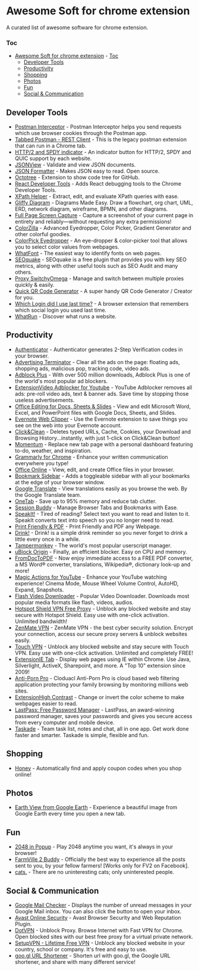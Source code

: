 # Awesome Soft for chrome extension

A curated list of awesome software for chrome extension.

### Toc
- [Awesome Soft for chrome extension](#awesome-soft-for-chrome-extension)
        - [Toc](#toc)
    - [Developer Tools](#developer-tools)
    - [Productivity](#productivity)
    - [Shopping](#shopping)
    - [Photos](#photos)
    - [Fun](#fun)
    - [Social & Communication](#social--communication)
  
## Developer Tools
* [Postman Interceptor](https://chrome.google.com/webstore/detail/postman-interceptor/aicmkgpgakddgnaphhhpliifpcfhicfo) - Postman Interceptor helps you send requests which use browser cookies through the Postman app.
* [Tabbed Postman - REST Client](https://chrome.google.com/webstore/detail/tabbed-postman-rest-clien/coohjcphdfgbiolnekdpbcijmhambjff) - This is the legacy postman extension that can run in a Chrome tab.
* [HTTP/2 and SPDY indicator](https://chrome.google.com/webstore/detail/http2-and-spdy-indicator/mpbpobfflnpcgagjijhmgnchggcjblin) - An indicator button for HTTP/2, SPDY and QUIC support by each website.
* [JSONView](https://chrome.google.com/webstore/detail/jsonview/chklaanhfefbnpoihckbnefhakgolnmc) - Validate and view JSON documents.
* [JSON Formatter](https://chrome.google.com/webstore/detail/json-formatter/bcjindcccaagfpapjjmafapmmgkkhgoa) - Makes JSON easy to read. Open source.
* [Octotree](https://chrome.google.com/webstore/detail/octotree/bkhaagjahfmjljalopjnoealnfndnagc) - Extension to show code tree for GitHub.
* [React Developer Tools](https://chrome.google.com/webstore/detail/react-developer-tools/fmkadmapgofadopljbjfkapdkoienihi) - Adds React debugging tools to the Chrome Developer Tools.
* [XPath Helper](https://chrome.google.com/webstore/detail/xpath-helper/hgimnogjllphhhkhlmebbmlgjoejdpjl) - Extract, edit, and evaluate XPath queries with ease.
* [Gliffy Diagram](https://chrome.google.com/webstore/detail/gliffy-diagram/afepgdbkjbondnbhnpmecadgkflcokfp) - Diagrams Made Easy. Draw a flowchart, org chart, UML, ERD, network diagram, wireframe, BPMN, and other diagrams.
* [Full Page Screen Capture](https://chrome.google.com/webstore/detail/full-page-screen-capture/fdpohaocaechififmbbbbbknoalclacl) - Capture a screenshot of your current page in entirety and reliably—without requesting any extra permissions!
* [ColorZilla](https://chrome.google.com/webstore/detail/colorzilla/bhlhnicpbhignbdhedgjhgdocnmhomnp) - Advanced Eyedropper, Color Picker, Gradient Generator and other colorful goodies.
* [ColorPick Eyedropper](https://chrome.google.com/webstore/detail/colorpick-eyedropper/ohcpnigalekghcmgcdcenkpelffpdolg) - An eye-dropper & color-picker tool that allows you to select color values from webpages.
* [WhatFont](https://chrome.google.com/webstore/detail/whatfont/jabopobgcpjmedljpbcaablpmlmfcogm) - The easiest way to identify fonts on web pages.
* [SEOquake](https://chrome.google.com/webstore/detail/seoquake/akdgnmcogleenhbclghghlkkdndkjdjc) - SEOquake is a free plugin that provides you with key SEO metrics, along with other useful tools such as SEO Audit and many others.
* [Proxy SwitchyOmega](https://chrome.google.com/webstore/detail/proxy-switchyomega/padekgcemlokbadohgkifijomclgjgif) - Manage and switch between multiple proxies quickly & easily.
* [Quick QR Code Generator](https://chrome.google.com/webstore/detail/quick-qr-code-generator/afpbjjgbdimpioenaedcjgkaigggcdpp) - A super handy QR Code Generator / Creator for you.
* [Which Login did I use last time?](https://chrome.google.com/webstore/detail/which-login-did-i-use-las/pbnablopmmpgohgbnpelcdagpiboccbh) - A browser extension that remembers which social login you used last time.
* [WhatRun](https://chrome.google.com/webstore/detail/whatruns/cmkdbmfndkfgebldhnkbfhlneefdaaip) - Discover what runs a website.

## Productivity
* [Authenticator](https://chrome.google.com/webstore/detail/authenticator/bhghoamapcdpbohphigoooaddinpkbai) - Authenticator generates 2-Step Verification codes in your browser. 
* [Advertising Terminator](https://chrome.google.com/webstore/detail/%E5%B9%BF%E5%91%8A%E7%BB%88%E7%BB%93%E8%80%85/fpdnjdlbdmifoocedhkighhlbchbiikl) - Clear all the ads on the page: floating ads, shopping ads, malicious pop, tracking code, video ads.
* [Adblock Plus](https://chrome.google.com/webstore/detail/adblock-plus/cfhdojbkjhnklbpkdaibdccddilifddb) - With over 500 million downloads, Adblock Plus is one of the world's most popular ad blockers.
* [ExtensionVideo Adblocker for Youtube](https://chrome.google.com/webstore/detail/video-adblocker-for-youtu/hflefjhkfeiaignkclmphmokmmbhbhik) - YouTube Adblocker removes all ads: pre-roll video ads, text & banner ads. Save time by stopping those useless advertisements.
* [Office Editing for Docs, Sheets & Slides](https://chrome.google.com/webstore/detail/office-editing-for-docs-s/gbkeegbaiigmenfmjfclcdgdpimamgkj) - View and edit Microsoft Word, Excel, and PowerPoint files with Google Docs, Sheets, and Slides.
* [Evernote Web Clipper](https://chrome.google.com/webstore/detail/evernote-web-clipper/pioclpoplcdbaefihamjohnefbikjilc) - Use the Evernote extension to save things you see on the web into your Evernote account.
* [Click&Clean](https://chrome.google.com/webstore/detail/clickclean/ghgabhipcejejjmhhchfonmamedcbeod) - Deletes typed URLs, Cache, Cookies, your Download and Browsing History...instantly, with just 1-click on Click&Clean button!
* [Momentum](https://chrome.google.com/webstore/detail/momentum/laookkfknpbbblfpciffpaejjkokdgca) - Replace new tab page with a personal dashboard featuring to-do, weather, and inspiration.
* [Grammarly for Chrome](https://chrome.google.com/webstore/detail/grammarly-for-chrome/kbfnbcaeplbcioakkpcpgfkobkghlhen) - Enhance your written communication everywhere you type!
* [Office Online](https://chrome.google.com/webstore/detail/office-online/ndjpnladcallmjemlbaebfadecfhkepb) - View, edit, and create Office files in your browser.
* [Bookmark Sidebar](https://chrome.google.com/webstore/detail/bookmark-sidebar/jdbnofccmhefkmjbkkdkfiicjkgofkdh) - Adds a toggleable sidebar with all your bookmarks at the edge of your browser window.
* [Google Translate](https://chrome.google.com/webstore/detail/google-translate/aapbdbdomjkkjkaonfhkkikfgjllcleb) - View translations easily as you browse the web. By the Google Translate team.
* [OneTab](https://chrome.google.com/webstore/detail/onetab/chphlpgkkbolifaimnlloiipkdnihall) - Save up to 95% memory and reduce tab clutter.
* [Session Buddy](https://chrome.google.com/webstore/detail/session-buddy/edacconmaakjimmfgnblocblbcdcpbko) - Manage Browser Tabs and Bookmarks with Ease.
* [SpeakIt!](https://chrome.google.com/webstore/detail/speakit/pgeolalilifpodheeocdmbhehgnkkbak) - Tired of reading? Select text you want to read and listen to it. SpeakIt converts text into speech so you no longer need to read.
* [Print Friendly & PDF](https://chrome.google.com/webstore/detail/print-friendly-pdf/ohlencieiipommannpdfcmfdpjjmeolj) - Print Friendly and PDF any Webpage.
* [Drink!](https://chrome.google.com/webstore/detail/drink/kdpaldfdmbhojkkaebckeknoempakldh) - Drink! is a simple drink reminder so you never forget to drink a little every once in a while.
* [Tampermonkey](https://chrome.google.com/webstore/detail/tampermonkey/dhdgffkkebhmkfjojejmpbldmpobfkfo) - The world's most popular userscript manager.
* [uBlock Origin](https://chrome.google.com/webstore/detail/ublock-origin/cjpalhdlnbpafiamejdnhcphjbkeiagm) - Finally, an efficient blocker. Easy on CPU and memory.
* [FromDocToPDF](https://chrome.google.com/webstore/detail/fromdoctopdf/mallpejgeafdahhflmliiahjdpgbegpk) - Now enjoy immediate access to a FREE PDF converter, a MS Word® converter, translations, Wikipedia®, dictionary look-up and more!
* [Magic Actions for YouTube](https://chrome.google.com/webstore/detail/magic-actions-for-youtube/abjcfabbhafbcdfjoecdgepllmpfceif) - Enhance your YouTube watching experience! Cinema Mode, Mouse Wheel Volume Control, AutoHD, Expand, Snapshots.
* [Flash Video Downloader](https://chrome.google.com/webstore/detail/flash-video-downloader/aiimdkdngfcipjohbjenkahhlhccpdbc) - Popular Video Downloader. Downloads most popular media formats like flash, videos, audios.
* [Hotspot Shield VPN Free Proxy](https://chrome.google.com/webstore/detail/hotspot-shield-vpn-free-p/nlbejmccbhkncgokjcmghpfloaajcffj) - Unblock any blocked website and stay secure with Hotspot Shield. Easy use with one-click activation. Unlimited bandwidth!
* [ZenMate VPN](https://chrome.google.com/webstore/detail/zenmate-vpn-best-cyber-se/fdcgdnkidjaadafnichfpabhfomcebme) - ZenMate VPN - the best cyber security solution. Encrypt your connection, access our secure proxy servers & unblock websites easily.
* [Touch VPN](https://chrome.google.com/webstore/detail/touch-vpn/bihmplhobchoageeokmgbdihknkjbknd) - Unblock any blocked website and stay secure with Touch VPN. Easy use with one-click activation. Unlimited and completely FREE!
* [ExtensionIE Tab](https://chrome.google.com/webstore/detail/ie-tab/hehijbfgiekmjfkfjpbkbammjbdenadd) - Display web pages using IE within Chrome. Use Java, Silverlight, ActiveX, Sharepoint, and more. A "Top 10" extension since 2009!
* [Anti-Porn Pro](https://chrome.google.com/webstore/detail/anti-porn-pro-the-best-an/hbepadcdhpahlikldbochnhfleejiokp) - Cloduacl Anti-Porn Pro is cloud based web filtering application protecting your family browsing by monitoring millions web sites.
* [ExtensionHigh Contrast](https://chrome.google.com/webstore/detail/high-contrast/djcfdncoelnlbldjfhinnjlhdjlikmph) - Change or invert the color scheme to make webpages easier to read.
* [LastPass: Free Password Manager](https://chrome.google.com/webstore/detail/lastpass-free-password-ma/hdokiejnpimakedhajhdlcegeplioahd) - LastPass, an award-winning password manager, saves your passwords and gives you secure access from every computer and mobile device.
* [Taskade](https://chrome.google.com/webstore/detail/taskade-team-task-notes-a/hcobdfnjjaceclfdjpmmpiknimccjpmf) - Team task list, notes and chat, all in one app. Get work done faster and smarter. Taskade is simple, flexible and fun.

## Shopping
* [Honey](https://chrome.google.com/webstore/detail/honey/bmnlcjabgnpnenekpadlanbbkooimhnj) - Automatically find and apply coupon codes when you shop online!

## Photos
* [Earth View from Google Earth](https://chrome.google.com/webstore/detail/earth-view-from-google-ea/bhloflhklmhfpedakmangadcdofhnnoh) - Experience a beautiful image from Google Earth every time you open a new tab.

## Fun
* [2048 in Popup](https://chrome.google.com/webstore/detail/2048/ijkmjnaahlnmdjjlbhbjbhlnmadmmlgg) - Play 2048 anytime you want, it's always in your browser!
* [FarmVille 2 Buddy](https://chrome.google.com/webstore/detail/farmville-2-buddy/gifllahgdeogmfooohjdgbhlpnjbacab) - Officially the best way to experience all the posts sent to you, by your fellow farmers! [Works only for FV2 on Facebook].
* [cats.](https://chrome.google.com/webstore/detail/cats/pdfklfdfahcjkkkogigggbfhbojcnhgb) - There are no uninteresting cats; only uninterested people.

## Social & Communication
* [Google Mail Checker](https://chrome.google.com/webstore/detail/google-mail-checker/mihcahmgecmbnbcchbopgniflfhgnkff) - Displays the number of unread messages in your Google Mail inbox. You can also click the button to open your inbox.
* [Avast Online Security](https://chrome.google.com/webstore/detail/avast-online-security/gomekmidlodglbbmalcneegieacbdmki) - Avast Browser Security and Web Reputation Plugin.
* [DotVPN](https://chrome.google.com/webstore/detail/dotvpn-%E2%80%94-a-better-way-to/kpiecbcckbofpmkkkdibbllpinceiihk) - Unblock Proxy. Browse Internet with Fast VPN for Chrome. Open blocked sites with our best free proxy for a virtual private network.
* [SetupVPN - Lifetime Free VPN](https://chrome.google.com/webstore/detail/setupvpn-lifetime-free-vp/oofgbpoabipfcfjapgnbbjjaenockbdp) - Unblock any blocked website in your country, school or company. It's free and easy to use.
* [goo.gl URL Shortener](https://chrome.google.com/webstore/detail/googl-url-shortener-unoff/iblijlcdoidgdpfknkckljiocdbnlagk) - Shorten url with goo.gl, the Google URL shortener, and share with many different service!

